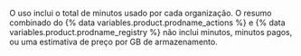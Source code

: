 O uso inclui o total de minutos usado por cada organização. O resumo combinado do {% data variables.product.prodname_actions %} e {% data variables.product.prodname_registry %} não inclui minutos, minutos pagos, ou uma estimativa de preço por GB de armazenamento.
